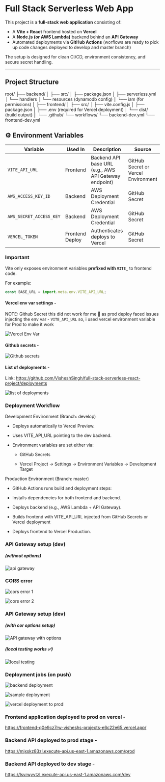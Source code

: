 # Full Stack Serverless Web App

This project is a **full-stack web application** consisting of:

- A **Vite + React** frontend hosted on **Vercel**
- A **Node.js (or AWS Lambda)** backend behind an **API Gateway**
- Automated deployments via **GitHub Actions** (worflows are ready to pick up code changes deployed to develop and master branch)

The setup is designed for clean CI/CD, environment consistency, and secure secret handling.

---

## Project Structure

root/
├── backend/
│ ├── src/
│ ├── package.json
│ ├── serverless.yml
│ └── handlers
│ └── resources (dynamodb config)
│ └── iam (for permissions)
│
├── frontend/
│ ├── src/
│ ├── vite.config.js
│ ├── package.json
│ ├── .env (required for Vercel deployment)
│ └── dist/ (build output)
│
└── .github/
└── workflows/
└── backend-dev.yml
└── frontend-dev.yml

## ⚙️ Environment Variables

| Variable                | Used In         | Description                                           | Source                              |
| ----------------------- | --------------- | ----------------------------------------------------- | ----------------------------------- |
| `VITE_API_URL`          | Frontend        | Backend API base URL (e.g., AWS API Gateway endpoint) | GitHub Secret or Vercel Environment |
| `AWS_ACCESS_KEY_ID`     | Backend         | AWS Deployment Credential                             | GitHub Secret                       |
| `AWS_SECRET_ACCESS_KEY` | Backend         | AWS Deployment Credential                             | GitHub Secret                       |
| `VERCEL_TOKEN`          | Frontend Deploy | Authenticates deploys to Vercel                       | GitHub Secret                       |

### Important

Vite only exposes environment variables **prefixed with `VITE_`** to frontend code.

For example:

```js
const BASE_URL = import.meta.env.VITE_API_URL;
```

#### Vercel env var settings -

NOTE: Github Secret this did not work for me 🤷 as prod deploy faced issues injecting the env var - `VITE_API_URL` so, i used vercel environment variable for Prod to make it work

![Vercel Env Var](frontend/static/VERCEL%20env%20vars.png)

#### Github secrets -

![Github secrets](frontend/static/github-secrets.png)

#### List of deployments -

Link: https://github.com/VisheshSingh/full-stack-serverless-react-project/deployments

![list of deployments](frontend/static/list%20of%20deployments.png)

### Deployment Workflow

Development Environment (Branch: develop)

- Deploys automatically to Vercel Preview.

- Uses VITE_API_URL pointing to the dev backend.

- Environment variables are set either via:

  - GitHub Secrets

  - Vercel Project → Settings → Environment Variables → Development Target

Production Environment (Branch: master)

- GitHub Actions runs build and deployment steps:

- Installs dependencies for both frontend and backend.

- Deploys backend (e.g., AWS Lambda + API Gateway).

- Builds frontend with VITE_API_URL injected from GitHub Secrets or Vercel deployment

- Deploys frontend to Vercel Production.

### API Gateway setup (dev)

##### (without options)

![api gateway](frontend/static/API%20gateway%20endpoints.png)

### CORS error

![cors error 1](<frontend/static/cors%20(2).png>)

![cors error 2](frontend/static/cors.png)

### API Gateway setup (dev)

##### (with cor options setup)

![API gateway with options](frontend/static/API%20gateway%20with%20options.png)

##### (local testing works ✅)

![local testing](frontend/static/local%20testing.png)

### Deployment jobs (on push)

![backend deployment](frontend/static/deploy%20on%20backend%20push.png)

![sample deployment](frontend/static/sample-deployment.png)

![vercel deployment to prod](frontend/static/vercel-deployment.png)

### Frontend application deployed to prod on vercel -

https://frontend-q0e9cz7rw-visheshs-projects-e6c22e65.vercel.app/

### Backend API deployed to prod stage -

https://mjxskz83zl.execute-api.us-east-1.amazonaws.com/prod

### Backend API deployed to dev stage -

https://lsvrwyvtzl.execute-api.us-east-1.amazonaws.com/dev
